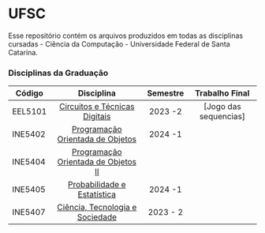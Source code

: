 # UFSC

Esse repositório contém os arquivos produzidos em todas as disciplinas cursadas - Ciência da Computação - Universidade Federal de Santa Catarina.

### Disciplinas da Graduação


| Código  | Disciplina                | Semestre | Trabalho Final |
| ------  | :-----------------------: | :--------: | :-------------: |
| EEL5101 | [Circuitos e Técnicas Digitais](https://github.com/pamelamontteiro/UFSC/tree/main/EEL5105) | 2023 -2 | [Jogo das sequencias] |
| INE5402 | [Programação Orientada de Objetos](https://github.com/pamelamontteiro/UFSC/tree/main/INE5402) | 2024 -1 | 
| INE5404 | [Programação Orientada de Objetos II](https://github.com/pamelamontteiro/UFSC/tree/main/INE5605) |
| INE5405 | [Probabilidade e Estatística](https://github.com/pamelamontteiro/UFSC/tree/main/INE5405) | 2024 -1
| INE5407 | [Ciência, Tecnologia e Sociedade](https://github.com/pamelamontteiro/UFSC/tree/main/INE5407) | 2023 - 2
